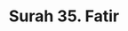 ---
title       : "Surah 35. Fatir"
DATE        : 7/25/2018 9:18:17 AM
draft       : false
TYPE        : "quran"
layout      : "surah"
BookCode    : "ARB"
SurahNumber : "35"
TotalAyah   : "45"
---